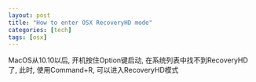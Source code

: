 ```yaml
---
layout: post
title: "How to enter OSX RecoveryHD mode"
categories: [tech]
tags: [osx]
---
```


MacOS从10.10以后, 开机按住Option键启动, 在系统列表中找不到RecoveryHD了, 此时, 使用Command+R, 可以进入RecoveryHD模式
